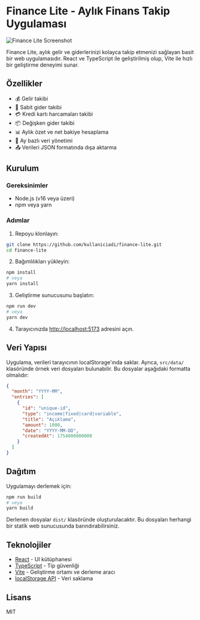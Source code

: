 # Finance Lite - Aylık Finans Takip Uygulaması

![Finance Lite Screenshot](https://via.placeholder.com/800x400?text=Finance+Lite+Screenshot)

Finance Lite, aylık gelir ve giderlerinizi kolayca takip etmenizi sağlayan basit bir web uygulamasıdır. React ve TypeScript ile geliştirilmiş olup, Vite ile hızlı bir geliştirme deneyimi sunar.

## Özellikler

- 💰 Gelir takibi
- 💸 Sabit gider takibi
- 💳 Kredi kartı harcamaları takibi
- 📦 Değişken gider takibi
- 📊 Aylık özet ve net bakiye hesaplama
- 📅 Ay bazlı veri yönetimi
- 📤 Verileri JSON formatında dışa aktarma

## Kurulum

### Gereksinimler

- Node.js (v16 veya üzeri)
- npm veya yarn

### Adımlar

1. Repoyu klonlayın:

```bash
git clone https://github.com/kullaniciadi/finance-lite.git
cd finance-lite
```

2. Bağımlılıkları yükleyin:

```bash
npm install
# veya
yarn install
```

3. Geliştirme sunucusunu başlatın:

```bash
npm run dev
# veya
yarn dev
```

4. Tarayıcınızda [http://localhost:5173](http://localhost:5173) adresini açın.

## Veri Yapısı

Uygulama, verileri tarayıcının localStorage'ında saklar. Ayrıca, `src/data/` klasöründe örnek veri dosyaları bulunabilir. Bu dosyalar aşağıdaki formatta olmalıdır:

```json
{
  "month": "YYYY-MM",
  "entries": [
    {
      "id": "unique-id",
      "type": "income|fixed|card|variable",
      "title": "Açıklama",
      "amount": 1000,
      "date": "YYYY-MM-DD",
      "createdAt": 1754000000000
    }
  ]
}
```

## Dağıtım

Uygulamayı derlemek için:

```bash
npm run build
# veya
yarn build
```

Derlenen dosyalar `dist/` klasöründe oluşturulacaktır. Bu dosyaları herhangi bir statik web sunucusunda barındırabilirsiniz.

## Teknolojiler

- [React](https://reactjs.org/) - UI kütüphanesi
- [TypeScript](https://www.typescriptlang.org/) - Tip güvenliği
- [Vite](https://vitejs.dev/) - Geliştirme ortamı ve derleme aracı
- [localStorage API](https://developer.mozilla.org/en-US/docs/Web/API/Window/localStorage) - Veri saklama

## Lisans

MIT
